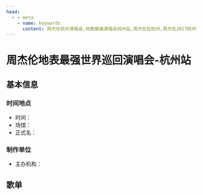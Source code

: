 ```yaml
---
head:
  - - meta
    - name: keywords
      content: 周杰伦杭州演唱会,地表最强演唱会杭州站,周杰伦在杭州,周杰伦2017杭州演唱会
---
```


# 周杰伦地表最强世界巡回演唱会-杭州站

## 基本信息

### 时间地点
- 时间：
- 场馆：
- 正式名：

### 制作单位
- 主办机构：

## 歌单
